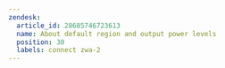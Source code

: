 ```yaml
---
zendesk:
  article_id: 28685746723613
  name: About default region and output power levels
  position: 30
  labels: connect zwa-2
---
```


